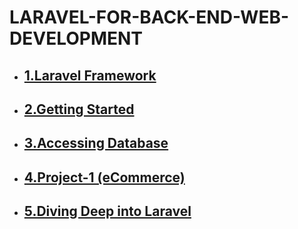 # LARAVEL-FOR-BACK-END-WEB-DEVELOPMENT

- ## [1.Laravel Framework](./1.Laravel%20Framework/)
- ## [2.Getting Started](./2.Getting%20Started/)
- ## [3.Accessing Database](./3.Accessing%20Database/)
- ## [4.Project-1 (eCommerce)](<./4.Project-1%20(eCommerce)/>)
- ## [5.Diving Deep into Laravel](<5.Diving Deep into Laravel>)
